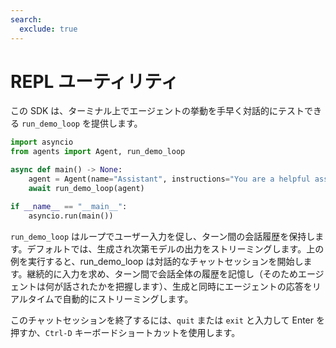 ```yaml
---
search:
  exclude: true
---
```

# REPL ユーティリティ

この SDK は、ターミナル上でエージェントの挙動を手早く対話的にテストできる `run_demo_loop` を提供します。

```python
import asyncio
from agents import Agent, run_demo_loop

async def main() -> None:
    agent = Agent(name="Assistant", instructions="You are a helpful assistant.")
    await run_demo_loop(agent)

if __name__ == "__main__":
    asyncio.run(main())
```

`run_demo_loop` はループでユーザー入力を促し、ターン間の会話履歴を保持します。デフォルトでは、生成され次第モデルの出力をストリーミングします。上の例を実行すると、run_demo_loop は対話的なチャットセッションを開始します。継続的に入力を求め、ターン間で会話全体の履歴を記憶し（そのためエージェントは何が話されたかを把握します）、生成と同時にエージェントの応答をリアルタイムで自動的にストリーミングします。

このチャットセッションを終了するには、`quit` または `exit` と入力して Enter を押すか、`Ctrl-D` キーボードショートカットを使用します。